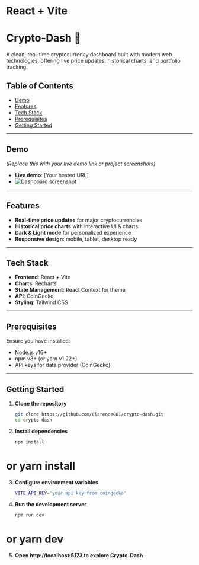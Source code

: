 # React + Vite

# Crypto‑Dash 🚀

A clean, real-time cryptocurrency dashboard built with modern web technologies, offering live price updates, historical charts, and portfolio tracking.

## Table of Contents

- [Demo](#demo)
- [Features](#features)
- [Tech Stack](#tech-stack)
- [Prerequisites](#prerequisites)
- [Getting Started](#getting-started)
---

## Demo

*(Replace this with your live demo link or project screenshots)*

- **Live demo**: [Your hosted URL]  
- ![Dashboard screenshot](./docs/screenshot.png)

---

## Features

- **Real-time price updates** for major cryptocurrencies  
- **Historical price charts** with interactive UI & charts  
- **Dark & Light mode** for personalized experience  
- **Responsive design**: mobile, tablet, desktop ready  


---

## Tech Stack

- **Frontend**: React + Vite  
- **Charts**: Recharts  
- **State Management**: React Context for theme  
- **API**: CoinGecko  
- **Styling**: Tailwind CSS  

---

## Prerequisites

Ensure you have installed:

- [Node.js](https://nodejs.org/) v16+  
- npm v8+ (or yarn v1.22+)  
- API keys for data provider (CoinGecko)

---

## Getting Started

1. **Clone the repository**
   ```bash
   git clone https://github.com/ClarenceG01/crypto-dash.git
   cd crypto-dash
2. **Install dependencies**
   ```bash
   npm install
# or yarn install

3. **Configure environment variables**
   ```bash
   VITE_API_KEY='your api key from coingecko'
4. **Run the development server**
   ```bash
   npm run dev
  # or yarn dev
5. **Open http://localhost:5173 to explore Crypto‑Dash**
   



